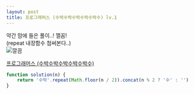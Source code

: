 ```yaml
---
layout: post
title: 프로그래머스 (수박수박수박수박수박수) lv.1
---
```


약간 맘에 들은 풀이..! 깰꼼! <br>
(repeat 내장함수 첨써본다..) <br>
![깔끔](https://hyunkyungyu.github.io/images/clean.jpg)

[프로그래머스 (수박수박수박수박수박수)](https://school.programmers.co.kr/learn/courses/30/lessons/12922)

```javascript
function solution(n) {
    return '수박'.repeat(Math.floor(n / 2)).concat(n % 2 ? '수' : '')
}
```